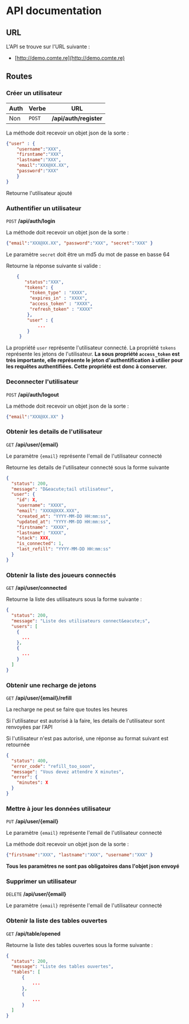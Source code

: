 # API documentation

## URL

L'API se trouve sur l'URL suivante :

- [http://demo.comte.re](http://demo.comte.re)


## Routes

### Créer un utilisateur

| Auth          | Verbe        | URL   |
| ------------- | -------------| -----|
| Non           | `POST`        | **/api/auth/register** |

La méthode doit recevoir un objet json de la sorte :
```json
{"user" : {
    "username":"XXX",
    "firsntame":"XXX",
    "lastname":"XXX",
    "email":"XXX@XX.XX",
    "password":"XXX"  
    }
}
```
Retourne l'utilisateur ajouté

### Authentifier un utilisateur

`POST` **/api/auth/login**

La méthode doit recevoir un objet json de la sorte :
```json
{"email":"XXX@XX.XX", "password":"XXX", "secret":"XXX" }
```
Le paramètre `secret` doit être un md5 du mot de passe en basse 64

Retourne la réponse suivante si valide :
```json
    {
       "status":"XXX",
       "tokens": {
         "token_type" : "XXXX",
         "expires_in" : "XXXX",
         "access_token" : "XXXX",
         "refresh_token" : "XXXX"
        },
        "user" : {
            ...
        }
     }
```
La propriété `user` représente l'utilisateur connecté.
La propriété `tokens` représente les jetons de l'utilisateur.
**La sous propriété `access_token` est très importante, elle représente le jeton d'authentification à utilier pour les requêtes authentifiées.
Cette propriété est donc à conserver.**

### Deconnecter l'utilisateur

`POST` **/api/auth/logout**

La méthode doit recevoir un objet json de la sorte :
```json
{"email":"XXX@XX.XX" }
```

### Obtenir les details de l'utilisateur

`GET` **/api/user/{email}**

Le paramètre `{email}` représente l'email de l'utilisateur connecté

Retourne les details de l'utilisateur connecté sous la forme suivante

```json
{
  "status": 200,
  "message": "D&eacute;tail utilisateur",
  "user": {
    "id": X,
    "username": "XXXX",
    "email": "XXXX@XXX.XXX",
    "created_at": "YYYY-MM-DD HH:mm:ss",
    "updated_at": "YYYY-MM-DD HH:mm:ss",
    "firstname": "XXXX",
    "lastname": "XXXX",
    "stack": XXX,
    "is_connected": 1,
    "last_refill": "YYYY-MM-DD HH:mm:ss"
  }
}
```

### Obtenir la liste des joueurs connectés

`GET` **/api/user/connected**

Retourne la liste des utilisateurs sous la forme suivante :

```json
{
  "status": 200,
  "message": "Liste des utilisateurs connect&eacute;s",
  "users": [
    {
      ...
    },
    {
      ...
    }
  ]
}
```

### Obtenir une recharge de jetons

`GET` **/api/user/{email}/refill**

La recharge ne peut se faire que toutes les heures

Si l'utilisateur est autorisé à la faire, les details de l'utilisateur sont renvoyées par l'API

Si l'utilisateur n'est pas autorisé, une réponse au format suivant est retournée

```json
{
  "status": 400,
  "error_code": "refill_too_soon",
  "message": "Vous devez attendre X minutes",
  "error": {
    "minutes": X
  }
}
```

### Mettre à jour les données utilisateur

`PUT` **/api/user/{email}**

Le paramètre `{email}` représente l'email de l'utilisateur connecté

La méthode doit recevoir un objet json de la sorte :
```json
{"firstname":"XXX", "lastname":"XXX", "username":"XXX" }
```
**Tous les paramètres ne sont pas obligatoires dans l'objet json envoyé**

### Supprimer un utilisateur

`DELETE` **/api/user/{email}**

Le paramètre `{email}` représente l'email de l'utilisateur connecté

### Obtenir la liste des tables ouvertes

`GET` **/api/table/opened**

Retourne la liste des tables ouvertes sous la forme suivante :

```json
{
  "status": 200,
  "message": "Liste des tables ouvertes",
  "tables": [
      {
          ...
      },
      {
          ...
      }
  ]
}
```
